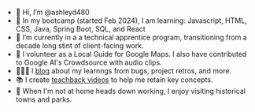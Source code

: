 - 👋 Hi, I’m @ashleyd480
- 🔎 In my bootcamp (started Feb 2024), I am learning: Javascript, HTML, CSS, Java, Spring Boot, SQL, and React
- 🌱 I’m currently in a a technical apprentice program, transitioning from a decade long stint of client-facing work.
- 💞️ I volunteer as a Local Guide for Google Maps. I also have contributed to Google AI's Crowdsource with audio clips.
- 👩🏼‍💻 I [blog](https://dev.to/ashleyd480) about my learnngs from bugs, project retros, and more.
- 📚 I create [teachback videos](https://www.youtube.com/watch?v=yA2RyRNSu7E&list=PL97VrtuAfZm_Cs85D8DYnlK7saz852a6y)  to help me retain key concepts.
- 🌺 When I'm not at home heads down working, I enjoy visiting historical towns and parks. 



